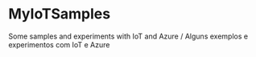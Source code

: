 # MyIoTSamples
Some samples and experiments with IoT and Azure / Alguns exemplos e experimentos com IoT e Azure
